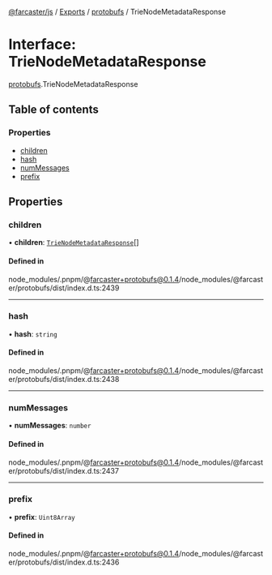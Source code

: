 [@farcaster/js](../README.md) / [Exports](../modules.md) / [protobufs](../modules/protobufs.md) / TrieNodeMetadataResponse

# Interface: TrieNodeMetadataResponse

[protobufs](../modules/protobufs.md).TrieNodeMetadataResponse

## Table of contents

### Properties

- [children](protobufs.TrieNodeMetadataResponse.md#children)
- [hash](protobufs.TrieNodeMetadataResponse.md#hash)
- [numMessages](protobufs.TrieNodeMetadataResponse.md#nummessages)
- [prefix](protobufs.TrieNodeMetadataResponse.md#prefix)

## Properties

### children

• **children**: [`TrieNodeMetadataResponse`](../modules/protobufs.md#trienodemetadataresponse)[]

#### Defined in

node_modules/.pnpm/@farcaster+protobufs@0.1.4/node_modules/@farcaster/protobufs/dist/index.d.ts:2439

___

### hash

• **hash**: `string`

#### Defined in

node_modules/.pnpm/@farcaster+protobufs@0.1.4/node_modules/@farcaster/protobufs/dist/index.d.ts:2438

___

### numMessages

• **numMessages**: `number`

#### Defined in

node_modules/.pnpm/@farcaster+protobufs@0.1.4/node_modules/@farcaster/protobufs/dist/index.d.ts:2437

___

### prefix

• **prefix**: `Uint8Array`

#### Defined in

node_modules/.pnpm/@farcaster+protobufs@0.1.4/node_modules/@farcaster/protobufs/dist/index.d.ts:2436
